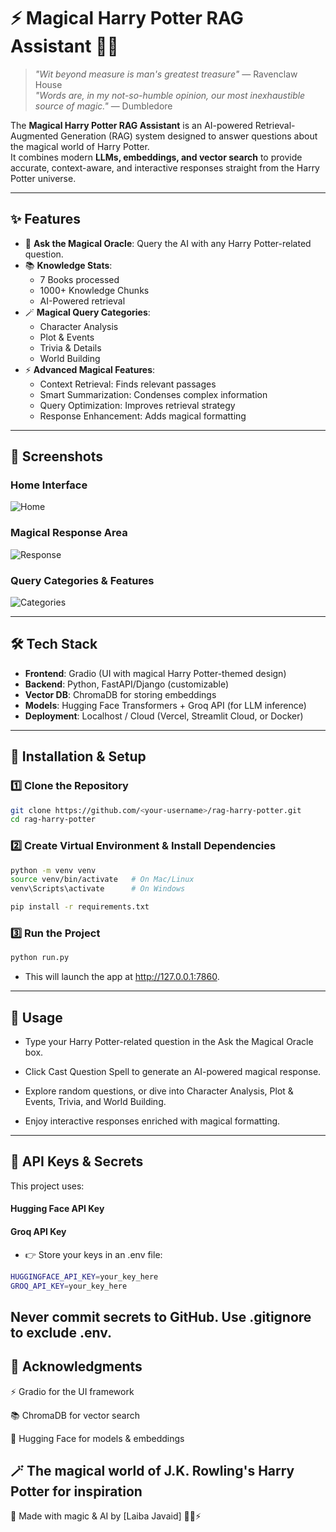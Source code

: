 # ⚡ Magical Harry Potter RAG Assistant 🧙‍♂️

> *"Wit beyond measure is man's greatest treasure"* — Ravenclaw House  
> *"Words are, in my not-so-humble opinion, our most inexhaustible source of magic."* — Dumbledore  

The **Magical Harry Potter RAG Assistant** is an AI-powered Retrieval-Augmented Generation (RAG) system designed to answer questions about the magical world of Harry Potter.  
It combines modern **LLMs, embeddings, and vector search** to provide accurate, context-aware, and interactive responses straight from the Harry Potter universe.

---

## ✨ Features

- 🔮 **Ask the Magical Oracle**: Query the AI with any Harry Potter-related question.  
- 📚 **Knowledge Stats**:  
  - 7 Books processed  
  - 1000+ Knowledge Chunks  
  - AI-Powered retrieval  
- 🪄 **Magical Query Categories**:
  - Character Analysis  
  - Plot & Events  
  - Trivia & Details  
  - World Building  
- ⚡ **Advanced Magical Features**:
  - Context Retrieval: Finds relevant passages  
  - Smart Summarization: Condenses complex information  
  - Query Optimization: Improves retrieval strategy  
  - Response Enhancement: Adds magical formatting  

---

## 📸 Screenshots

### Home Interface  
![Home](./screenshots/home.png)

### Magical Response Area  
![Response](./screenshots/response.png)

### Query Categories & Features  
![Categories](./screenshots/categories.png)

---

## 🛠️ Tech Stack

- **Frontend**: Gradio (UI with magical Harry Potter-themed design)  
- **Backend**: Python, FastAPI/Django (customizable)  
- **Vector DB**: ChromaDB for storing embeddings  
- **Models**: Hugging Face Transformers + Groq API (for LLM inference)  
- **Deployment**: Localhost / Cloud (Vercel, Streamlit Cloud, or Docker)  

---

## 🚀 Installation & Setup

### 1️⃣ Clone the Repository
```bash
git clone https://github.com/<your-username>/rag-harry-potter.git
cd rag-harry-potter
```
### 2️⃣ Create Virtual Environment & Install Dependencies
```bash
python -m venv venv
source venv/bin/activate   # On Mac/Linux
venv\Scripts\activate      # On Windows

pip install -r requirements.txt
```
### 3️⃣ Run the Project
```bash
python run.py
```
- This will launch the app at http://127.0.0.1:7860.
---
## 🧪 Usage

- Type your Harry Potter-related question in the Ask the Magical Oracle box.

- Click Cast Question Spell to generate an AI-powered magical response.

- Explore random questions, or dive into Character Analysis, Plot & Events, Trivia, and World Building.

- Enjoy interactive responses enriched with magical formatting.
---

## 🔐 API Keys & Secrets

This project uses:

#### Hugging Face API Key

#### Groq API Key

- 👉 Store your keys in an .env file:
```bash
HUGGINGFACE_API_KEY=your_key_here
GROQ_API_KEY=your_key_here
```

Never commit secrets to GitHub. Use .gitignore to exclude .env.
---
## 🙌 Acknowledgments

⚡ Gradio
 for the UI framework

📚 ChromaDB
 for vector search

🤗 Hugging Face
 for models & embeddings

🪄 The magical world of J.K. Rowling's Harry Potter for inspiration
---
💛 Made with magic & AI by [Laiba Javaid] 🧙‍♀️⚡
